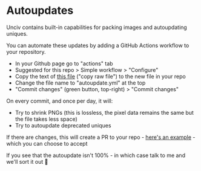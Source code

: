 # Autoupdates

Unciv contains built-in capabilities for packing images and autoupdating uniques.

You can automate these updates by adding a GitHub Actions workflow to your repository.

- In your Github page go to "actions" tab
- Suggested for this repo > Simple workflow > "Configure"
- Copy the text of [this file](https://github.com/yairm210/Unciv-IV-mod/blob/master/.github/workflows/autoupdate.yml) ("copy raw file") to the new file in your repo
- Change the file name to "autoupdate.yml" at the top
- "Commit changes" (green button, top-right) > "Commit changes"

On every commit, and once per day, it will:

- Try to shrink PNGs (this is lossless, the pixel data remains the same but the file takes less space)
- Try to autoupdate deprecated uniques

If there are changes, this will create a PR to your repo - [here's an example](https://github.com/yairm210/Unciv-IV-mod/pull/31) - which you can choose to accept

If you see that the autoupdate isn't 100% - in which case talk to me and we'll sort it out 🙂
